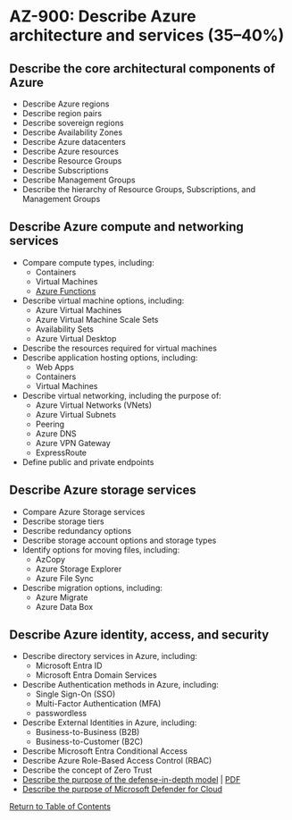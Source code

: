 # AZ-900: Describe Azure architecture and services (35–40%)

## Describe the core architectural components of Azure
* Describe Azure regions
* Describe region pairs
* Describe sovereign regions
* Describe Availability Zones
* Describe Azure datacenters
* Describe Azure resources
* Describe Resource Groups
* Describe Subscriptions
* Describe Management Groups
* Describe the hierarchy of Resource Groups, Subscriptions, and Management Groups

## Describe Azure compute and networking services
* Compare compute types, including:
    * Containers
    * Virtual Machines
    * [Azure Functions](https://learn.microsoft.com/en-us/azure/azure-functions/functions-overview)
* Describe virtual machine options, including:
    * Azure Virtual Machines
    * Azure Virtual Machine Scale Sets
    * Availability Sets
    * Azure Virtual Desktop
* Describe the resources required for virtual machines
* Describe application hosting options, including:
    * Web Apps
    * Containers
    * Virtual Machines
* Describe virtual networking, including the purpose of:
    * Azure Virtual Networks (VNets)
    * Azure Virtual Subnets
    * Peering
    * Azure DNS
    * Azure VPN Gateway
    * ExpressRoute
* Define public and private endpoints

## Describe Azure storage services
* Compare Azure Storage services
* Describe storage tiers
* Describe redundancy options
* Describe storage account options and storage types
* Identify options for moving files, including:
    * AzCopy
    * Azure Storage Explorer
    * Azure File Sync
* Describe migration options, including:
    * Azure Migrate
    * Azure Data Box

## Describe Azure identity, access, and security
* Describe directory services in Azure, including:
    * Microsoft Entra ID
    * Microsoft Entra Domain Services
* Describe Authentication methods in Azure, including:
    * Single Sign-On (SSO)
    * Multi-Factor Authentication (MFA)
    * passwordless
* Describe External Identities in Azure, including:
    * Business-to-Business (B2B)
    * Business-to-Customer (B2C)
* Describe Microsoft Entra Conditional Access
* Describe Azure Role-Based Access Control (RBAC)
* Describe the concept of Zero Trust
* [Describe the purpose of the defense-in-depth model](https://azure.microsoft.com/en-us/blog/microsoft-azures-defense-in-depth-approach-to-cloud-vulnerabilities/) | [PDF](https://info.microsoft.com/rs/157-GQE-382/images/Defense_In_Depth_Enterprise%20Mobility_and_Security_61517.pdf)
* [Describe the purpose of Microsoft Defender for Cloud](https://learn.microsoft.com/en-ca/azure/defender-for-cloud/defender-for-cloud-introduction)

[Return to Table of Contents](README.md)